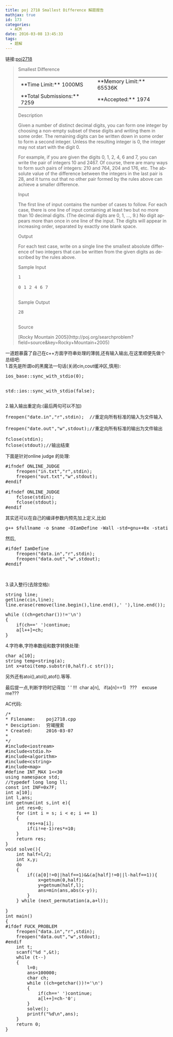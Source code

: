 ```yaml
---
title: poj 2718 Smallest Difference 解题报告
mathjax: true
id: 173
categories:
  - ACM
date: 2016-03-08 13:45:33
tags:
  - 题解
---
```


链接:[poj2718](http://poj.org/problem?id=2718)
> <div class="ptt" lang="en-US">Smallest Difference</div>
> 
> <div class="plm">
> 
> <table align="center">
> 
> <tbody>
> 
> <tr>
> 
> <td>**Time Limit:** 1000MS</td>
> 
> <td>**Memory Limit:** 65536K</td>
> 
> </tr>
> 
> <tr>
> 
> <td>**Total Submissions:** 7259</td>
> 
> <td>**Accepted:** 1974</td>
> 
> </tr>
> 
> </tbody>
> 
> </table>
> 
> </div>
> 
> 
> Description
> 
> <div class="ptx" lang="en-US">
> 
> 
> Given a number of distinct decimal digits, you can form one integer by choosing a non-empty subset of these digits and writing them in some order. The remaining digits can be written down in some order to form a second integer. Unless the resulting integer is 0, the integer may not start with the digit 0.
> 
> 
> For example, if you are given the digits 0, 1, 2, 4, 6 and 7, you can write the pair of integers 10 and 2467\. Of course, there are many ways to form such pairs of integers: 210 and 764, 204 and 176, etc. The absolute value of the difference between the integers in the last pair is 28, and it turns out that no other pair formed by the rules above can achieve a smaller difference.
> 
> 
> </div>
> 
> 
> Input
> 
> <div class="ptx" lang="en-US">The first line of input contains the number of cases to follow. For each case, there is one line of input containing at least two but no more than 10 decimal digits. (The decimal digits are 0, 1, ..., 9.) No digit appears more than once in one line of the input. The digits will appear in increasing order, separated by exactly one blank space.</div>
> 
> 
> Output
> 
> <div class="ptx" lang="en-US">For each test case, write on a single line the smallest absolute difference of two integers that can be written from the given digits as described by the rules above.</div>
> 
> 
> Sample Input
> 
> <pre class="sio">1
> 
> 0 1 2 4 6 7
> 
> </pre>
> 
> 
> Sample Output
> 
> <pre class="sio">28
> 
> </pre>
> 
> 
> Source
> 
> <div class="ptx" lang="en-US">[Rocky Mountain 2005](http://poj.org/searchproblem?field=source&amp;key=Rocky+Mountain+2005)</div>
<div class="ptx" lang="en-US">一道题暴露了自己在c++方面字符串处理的薄弱,还有输入输出,在这里顺便先做个总结吧:</div>
<div class="ptx" lang="en-US">1.首先是所谓io的黑魔法一句话(关闭cin,cout缓冲区,慎用):</div>
<div class="ptx" lang="en-US">
<pre class="lang:c++ decode:true ">ios_base::sync_with_stdio(0);

std::ios::sync_with_stdio(false);</pre>
</div>
<div class="ptx" lang="en-US">

2.输入输出重定向:(最后两句可以不加)
<pre class="lang:c++ decode:true">freopen("date.in","r",stdin);  //重定向所有标准的输入为文件输入

freopen("date.out","w",stdout);//重定向所有标准的输出为文件输出

fclose(stdin);
fclose(stdout);//输出结束</pre>
下面是针对online judge 的处理:
<pre class="lang:c++ decode:true">#ifndef ONLINE_JUDGE 
    freopen("in.txt","r",stdin); 
    freopen("out.txt","w",stdout); 
#endif 

#ifndef ONLINE_JUDGE 
    fclose(stdin); 
    fclose(stdout); 
#endif</pre>
</div>
其实还可以在自己的编译参数内预先加上定义,比如
<pre class="lang:c++ decode:true ">g++ $fullname -o $name -DIamDefine -Wall -std=gnu++0x -static -lm</pre>
然后,
<pre class="lang:c++ decode:true">#ifdef IamDefine
	freopen("data.in","r",stdin);
	freopen("data.out","w",stdout);
#endif</pre>
&nbsp;

3.读入整行(去除空格):
<pre class="lang:c++ decode:true">string line;
getline(cin,line);
line.erase(remove(line.begin(),line.end(),' '),line.end());</pre>
<pre class="lang:c++ decode:true ">while ((ch=getchar())!='\n')
{
	if(ch==' ')continue;
	a[l++]=ch;
}</pre>
4.字符串,字符串数组和数字转换处理:
<pre class="lang:c++ decode:true">char a[10];
string temp=string(a);
int x=atoi(temp.substr(0,half).c_str());</pre>
另外还有atoi(),atol(),atof().等等.

最后提一点,判断字符时记得加  ' ' !!!  char a[n],   if(a[n]==1)   ???    excuse me???

AC代码:
<pre class="lang:c++ decode:true">/*
* Filename:    poj2718.cpp
* Desciption:  穷竭搜索
* Created:     2016-03-07
*
*/
#include&lt;iostream&gt;
#include&lt;stdio.h&gt;
#include&lt;algorithm&gt;
#include&lt;cstring&gt;
#include&lt;map&gt;
#define INT_MAX 1&lt;&lt;30
using namespace std;
//typedef long long ll;
const int INF=0x7F;
int a[10];
int l,ans;
int getnum(int s,int e){
	int res=0;
	for (int i = s; i &lt; e; i += 1)
	{
		res+=a[i];
		if(i!=e-1)res*=10;
	}
	return res;
}
void solve(){
	int half=l/2;
	int x,y;
	do
	{
		if((a[0]!=0||half==1)&amp;&amp;(a[half]!=0||l-half==1)){
			x=getnum(0,half);
			y=getnum(half,l);
			ans=min(ans,abs(x-y));
		}
	} while (next_permutation(a,a+l));

}
int main()
{
#ifdef FUCK_PROBLEM
	freopen("data.in","r",stdin);
	freopen("data.out","w",stdout);
#endif
	int t;
	scanf("%d ",&amp;t);
	while (t--)
	{
		l=0;
		ans=100000;
		char ch;
		while ((ch=getchar())!='\n')
		{
			if(ch==' ')continue;
			a[l++]=ch-'0';
		}
		solve();
		printf("%d\n",ans);
	}
	return 0;
}</pre>
&nbsp;

&nbsp;